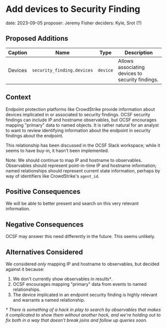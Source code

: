 # Add devices to Security Finding

date: 2023-09-05
proposer: Jeremy Fisher
deciders: Kyle, Srot (?)

## Proposed Additions

| Caption       | Name                       | Type       | Description                                      |
| ------------- | -------------------------- | ---------- | ------------------------------------------------ |
| Devices       | `security_finding.devices` | `device`   | Allows associating devices to security findings. |


## Context

Endpoint protection platforms like CrowdStrike provide information about
devices implicated in or associated to security findings. OCSF security
findings can include IP and hostname observables, but OCSF encourages mapping
"primary" data to named objects. It is rather natural for an analyst to want to
review identifying information about the endpoint in security findings about
the endpoint.

This relationship has been discussed in the OCSF Slack workspace; while it
seems to have buy-in, it hasn't been implemented.

Note: We should continue to map IP and hostname to observables. Observables
should represent point-in-time IP and hostname information; named relationships
should represent current state information, perhaps by way of identifiers like
CrowdStrike's `agent_id`.


## Positive Consequences

We will be able to better present and search on this very relevant information.


## Negative Consequences

OCSF may answer this need differently in the future. This seems unlikely.


## Alternatives Considered

We considered _only_ mapping IP and hostname to observables, but decided against it
because: 

1. We don't currently show observables in results†. 
2. OCSF encourages mapping "primary" data from events to named relationships.
3. The device implicated in an endpoint security finding is highly relevant and
   warrants a named relationship.


_† There is something of a hack in play to search by observables that makes it
complicated to show them without another hack, and we're holding out to fix
both in a way that doesn't break joins and follow up queries soon._
